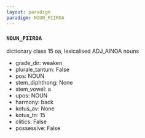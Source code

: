 ```yaml
---
layout: paradigm
paradigm: NOUN_PIIROA
---
```

### ` NOUN_PIIROA `

dictionary class 15 oa, lexicalised ADJ_AINOA nouns
* grade_dir: weaken
* plurale_tantum: False
* pos: NOUN
* stem_diphthong: None
* stem_vowel: a
* upos: NOUN
* harmony: back
* kotus_av: None
* kotus_tn: 15
* clitics: False
* possessive: False
